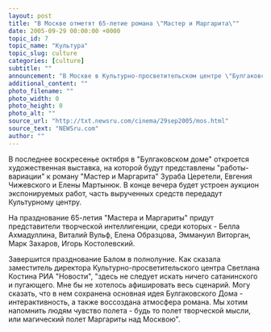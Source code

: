 ```yaml
---
layout: post
title: "В Москве отметят 65-летие романа \"Мастер и Маргарита\""
date: 2005-09-29 00:00:00 +0000
topic_id: 7
topic_name: "Культура"
topic_slug: culture
categories: [culture]
subtitle: ""
announcement: "В Москве в Культурно-просветительском центре \"Булгаковский дом\" в четверг отметят 65-летие создания знаменитого романа \"Мастер и Маргарита\"."
additional_content: ""
photo_filename: ""
photo_width: 0
photo_height: 0
photo_alt: ""
source_url: "http://txt.newsru.com/cinema/29sep2005/mos.html"
source_text: "NEWSru.com"
author: ""
---
```

В последнее воскресенье октября в "Булгаковском доме" откроется художественная выставка, на которой будут представлены "работы-вариации" к роману "Мастер и Маргарита" Зураба Церетели, Евгения Чижевского и Елены Мартынюк. В конце вечера будет устроен аукцион экспонируемых работ, часть вырученных средств передадут Культурному центру.

На празднование 65-летия "Мастера и Маргариты" придут представители творческой интеллигенции, среди которых - Белла Ахмадуллина, Виталий Вульф, Елена Образцова, Эммануил Виторган, Марк Захаров, Игорь Костолевский.

Завершится празднование Балом в полнолуние. Как сказала заместитель директора Культурно-просветительского центра Светлана Костина РИА "Новости", "здесь не следует искать ничего сатанинского и пугающего. Мне бы не хотелось афишировать весь сценарий. Могу сказать, что в нем сохранена основная идея Булгаковского Дома - интерактивность, а также воссоздана атмосфера романа. Мы хотим напомнить людям чувство полета - будь то полет творческой мысли, или магический полет Маргариты над Москвою".
